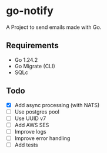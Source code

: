 # go-notify

A Project to send emails made with Go.

## Requirements

- Go 1.24.2
- Go Migrate (CLI)
- SQLc

## Todo

- [x] Add async processing (with NATS)
- [ ] Use postgres pool
- [ ] Use UUID v7
- [ ] Add AWS SES
- [ ] Improve logs
- [ ] Improve error handling
- [ ] Add tests
